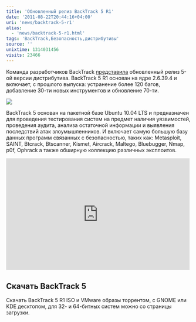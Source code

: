 ```yaml
---
title: 'Обновленный релиз BackTrack 5 R1'
date: '2011-08-22T20:44:16+04:00'
uri: 'news/backtrack-5-r1'
alias: 
  - 'news/backtrack-5-r1.html'
tags: 'BackTrack,Безопасность,дистрибутивы'
source: ''
unixtime: 1314031456
visits: 23466
---
```

Команда разработчиков BackTrack [представила](http://www.backtrack-linux.org/) обновленный релиз 5-ой версии дистрибутива. BackTrack 5 R1 основан на ядре 2.6.39.4 и включает, с прошлого выпуска: устранение более 120 багов, добавление 30-ти новых инструментов и обновление 70-ти.

[![](img/2011/08/22/20-00/bt5-1-6070186414-o.jpg)](img/2011/08/22/20-00/bt5-1-6070186414-o.jpg)

BackTrack 5 основан на пакетной базе Ubuntu 10.04 LTS и предназначен для проведения тестирования систем на предмет наличия уязвимостей, проведения аудита, анализа остаточной информации и выявления последствий атак злоумышленников. И включает самую большую базу данных программ связанных с безопасностью, таких как: Metasploit, SAINT, Btcrack, Btscanner, Kismet, Aircrack, Maltego, Bluebugger, Nmap, p0f, Ophrack а также обширную коллекцию различных эксплоитов.

<iframe src="http://player.vimeo.com/video/23347352?title=0&amp;byline=0&amp;portrait=0" width="500" height="305" frameborder="0"></iframe> 

## Скачать BackTrack 5

Скачать BackTrack 5 R1 ISO и VMware образы торрентом, с GNOME или KDE десктопом, для 32- и 64-битных систем можно со страницы загрузки.
